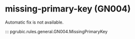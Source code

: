 # missing-primary-key (GN004)

Automatic fix is not available.

::: pgrubic.rules.general.GN004.MissingPrimaryKey
